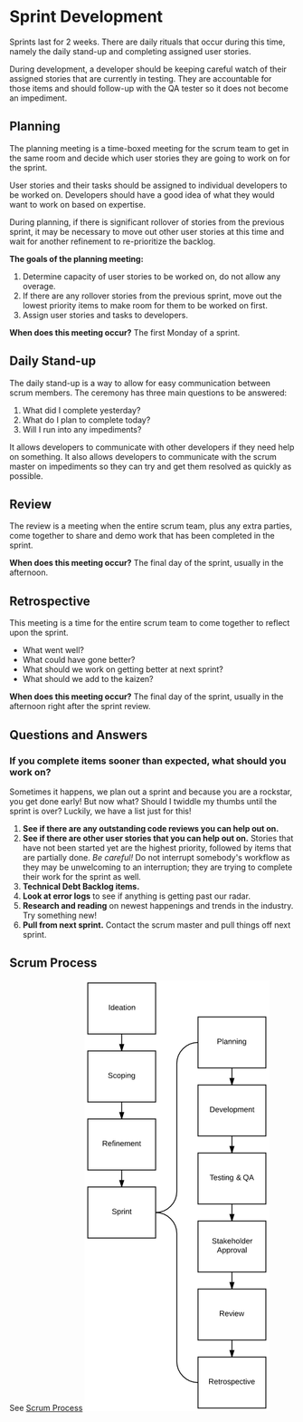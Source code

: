 # Sprint Development
Sprints last for 2 weeks. There are daily rituals that occur during this time, namely the daily stand-up and completing assigned user stories.

During development, a developer should be keeping careful watch of their assigned stories that are currently in testing. They are accountable for those items and should follow-up with the QA tester so it does not become an impediment.

## Planning
The planning meeting is a time-boxed meeting for the scrum team to get in the same room and decide which user stories they are going to work on for the sprint.

User stories and their tasks should be assigned to individual developers to be worked on. Developers should have a good idea of what they would want to work on based on expertise.

During planning, if there is significant rollover of stories from the previous sprint, it may be necessary to move out other user stories at this time and wait for another refinement to re-prioritize the backlog.

**The goals of the planning meeting:**
1. Determine capacity of user stories to be worked on, do not allow any overage.
2. If there are any rollover stories from the previous sprint, move out the lowest priority items to make room for them to be worked on first.
3. Assign user stories and tasks to developers.

**When does this meeting occur?** The first Monday of a sprint.

## Daily Stand-up
The daily stand-up is a way to allow for easy communication between scrum members. The ceremony has three main questions to be answered:

1. What did I complete yesterday?
2. What do I plan to complete today?
3. Will I run into any impediments?

It allows developers to communicate with other developers if they need help on something. It also allows developers to communicate with the scrum master on impediments so they can try and get them resolved as quickly as possible.

## Review
The review is a meeting when the entire scrum team, plus any extra parties, come together to share and demo work that has been completed in the sprint.

**When does this meeting occur?** The final day of the sprint, usually in the afternoon.

## Retrospective
This meeting is a time for the entire scrum team to come together to reflect upon the sprint.

* What went well?
* What could have gone better?
* What should we work on getting better at next sprint?
* What should we add to the kaizen?

**When does this meeting occur?** The final day of the sprint, usually in the afternoon right after the sprint review.

## Questions and Answers

### If you complete items sooner than expected, what should you work on?
Sometimes it happens, we plan out a sprint and because you are a rockstar, you get done early! But now what? Should I twiddle my thumbs until the sprint is over? Luckily, we have a list just for this!

1. **See if there are any outstanding code reviews you can help out on.**
2. **See if there are other user stories that you can help out on.** Stories that have not been started yet are the highest priority, followed by items that are partially done. *Be careful!* Do not interrupt somebody's workflow as they may be unwelcoming to an interruption; they are trying to complete their work for the sprint as well.
3. **Technical Debt Backlog items.**
4. **Look at error logs** to see if anything is getting past our radar.
5. **Research and reading** on newest happenings and trends in the industry. Try something new!
6. **Pull from next sprint.** Contact the scrum master and pull things off next sprint.

## Scrum Process
See [Scrum Process](process.md)
![Scrum roles](../images/scrum-process.png)